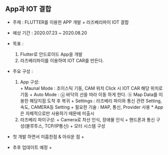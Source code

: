 ## App과 IOT 결합
- 주제 : FLUTTER를 이용한 APP 개발 + 라즈베리파이 IOT 결합
- 예상 기간 : 2020.07.23 ~ 2020.08.20
- 목표 : 
    1. Flutter로 안드로이드 App을 개발
    2. 라즈베리파이를 이용하여 IOT CAR를 만든다.
- 주요 구성 : 
    1. App 구성:<br>
      + Maunal Mode : 조이스틱 기동, CAM 위치 Click 시 IOT CAR 해당 위치로 기동
      + Auto Mode : 
        ⓐ 바닥의 선을 따라 이동 하게 한다.
        ⓑ Map Data를 이용한 해당지점 도착 후 복귀
      + Settings : 라즈베리 파이와 통신 관련 Setting, 속도, CAMERA등 Setting
      + 필요한 기술 : MAP, 통신, Provider 사용
      * App은 자체적으로만 사용하기 때문에 미출시
    2. 라즈베리 파이구성:
      + Camera로 차선 인식, 장애물 인식
      + 핸드폰과 통신 구성(블루투스, TCP/IP통신)
      + 모터 시스템 구성
        
- 첫 개발 하면서 미흡한점 & 아쉬운 점
  + 

- 추후 업데이트 예정
  + 


